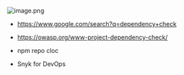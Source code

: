 ![image.png](/.attachments/image-a7339456-f2c2-4f13-90b0-12c9c5d8efe2.png)






- https://www.google.com/search?q=dependency+check

- https://owasp.org/www-project-dependency-check/

- npm repo cloc  

- Snyk for DevOps







